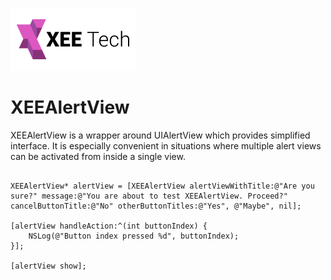 ![Alt text](/images/xee_01.png)


XEEAlertView
============

XEEAlertView is a wrapper around UIAlertView which provides simplified interface. It is especially convenient in situations where multiple alert views can be activated from inside a single view.

```objc

XEEAlertView* alertView = [XEEAlertView alertViewWithTitle:@"Are you sure?" message:@"You are about to test XEEAlertView. Proceed?" cancelButtonTitle:@"No" otherButtonTitles:@"Yes", @"Maybe", nil];

[alertView handleAction:^(int buttonIndex) {
    NSLog(@"Button index pressed %d", buttonIndex);
}];

[alertView show];

```
